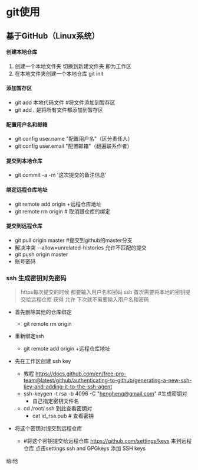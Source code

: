 # git使用

## 基于GitHub（Linux系统）

#### 创建本地仓库

1. 创建一个本地文件夹   切换到新建文件夹   即为工作区
2. 在本地文件夹创建一个本地仓库  git init

#### 添加暂存区

* git add 本地代码文件        #将文件添加到暂存区
* git add .  是将所有文件都添加到暂存区

#### 配置用户名和邮箱

* git config user.name "配置用户名"（区分责任人）
* git config user.email "配置邮箱"（翻遍联系作者）

#### 提交到本地仓库

* git commit -a -m '这次提交的备注信息'

#### 绑定远程仓库地址

* git remote add origin  +远程仓库地址
* git remote rm origin  # 取消跟仓库的绑定

#### 提交到远程仓库

* git pull origin master #提交到github的master分支
* 解决冲突  --allow=unrelated-histories  允许不匹配的提交
* git push origin master
* 账号密码

### ssh  生成密钥对免密码

> https每次提交的时候 都要输入用户名和密码   ssh 首次需要将本地的密钥提交给远程仓库  获得 允许  下次就不需要输入用户名和密码

* 首先删除其他的仓库绑定
  * git remote rm origin
* 重新绑定ssh
  * git remote add origin  +远程仓库地址

* 先在工作区创建 ssh key
  * 教程 https://docs.github.com/en/free-pro-team@latest/github/authenticating-to-github/generating-a-new-ssh-key-and-adding-it-to-the-ssh-agent
  * ssh-keygen -t rsa -b 4096 -C "hengheng@gmail.com" #生成密钥对
    * 自己指定密钥文件名
  * cd /root/.ssh 到此查看密钥对
    * cat id_rsa.pub  # 查看密钥
* 将这个密钥对提交到远程仓库
  *  \#将这个密钥提交给远程仓库  https://github.com/settings/keys  来到远程仓库 点击settings ssh and GPGkeys    添加 SSH keys 

给i他